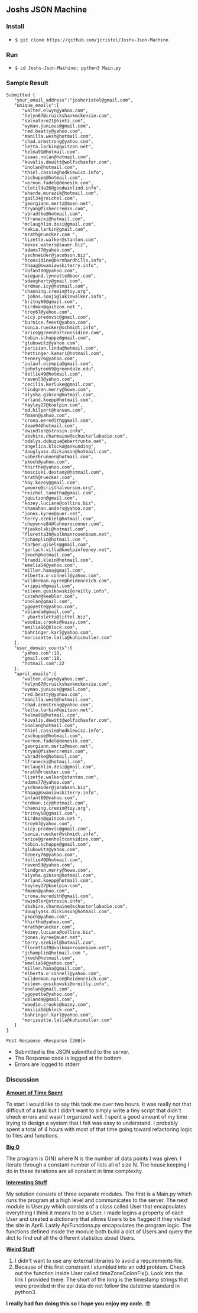 ## Joshs JSON Machine

### Install

- `$ git clone https://github.com/jcristol/Joshs-Json-Machine`

### Run

- `$ cd Joshs-Json-Machine; python3 Main.py`

### Sample Result

```
Submitted {  
   "your_email_address":"joshcristol@gmail.com",
   "unique_emails":[  
      "walter.elwyn@yahoo.com",
      "helyn67@cruickshankmckenzie.com",
      "salvatore21@hintz.com",
      "wyman.junious@gmail.com",
      "red.beatty@yahoo.com",
      "manilla.west@hotmail.com",
      "chad.armstrong@yahoo.com",
      "letta.larkin@quitzon.net",
      "helma91@hotmail.com",
      "isaac.nolan@hotmail.com",
      "kuvalis.dewitt@wolfschaefer.com",
      "inolan@hotmail.com",
      "thiel.cassie@hodkiewicz.info",
      "zschuppe@hotmail.com",
      "vernon.fadel@denesik.com",
      "clotilda26@goodwinlind.info",
      "sharde.murazik@hotmail.com",
      "gail34@reichel.com",
      "georgiann.mertz@moen.net",
      "tryan@fishercremin.com",
      "ubradtke@hotmail.com",
      "lfranecki@hotmail.com",
      "mclaughlin.desi@gmail.com",
      "nakia.larkin@gmail.com",
      "mrath@ruecker.com ",
      "lizette.walker@stanton.com",
      "maxxx.waters@sauer.biz",
      "adams77@yahoo.com",
      "yschneider@jacobson.biz",
      "hconsidine@bernhardhills.info",
      "hhaag@swaniawskiterry.info",
      "infant80@yahoo.com",
      "wiegand.lynnette@beer.com",
      "sdaugherty@gmail.com",
      "erdman.icy@hotmail.com",
      "channing.cremin@toy.org",
      " johns.sonji@lakinwalker.info",
      "britny60@gmail.com",
      "birdman@quitzon.net ",
      "troy67@yahoo.com",
      "vicy.predovic@gmail.com",
      "burnice.feest@yahoo.com",
      "sonia.ruecker@schmidt.info",
      "arice@greenholtconsidine.com",
      "tobin.schuppe@gmail.com",
      "glubowitz@yahoo.com",
      "parisian.linda@hotmail.com",
      "hettinger.kamari@hotmail.com",
      "henery76@yahoo.com",
      "zulauf.olympia@gmail.com",
      "johntyree69@greendale.edu",
      "dollie49@hotmail.com",
      "raven53@yahoo.com",
      "cecilia.kerluke@gmail.com",
      "lindgren.merry@howe.com",
      "alysha.gibson@hotmail.com",
      "arland.koepp@hotmail.com",
      "hayley27@koelpin.com",
      "ed.hilpert@hansen.com",
      "fmann@yahoo.com",
      "crona.meredith@gmail.com",
      "dean94@hotmail.com",
      "owindler@strosin.info",
      "abshire.charmaine@schusterlabadie.com",
      "odalys.dubuque@ebertrunte.net",
      "angelica.klocko@ankunding",
      "douglyass.dickinson@hotmail.com",
      "uoberbrunner@hotmail.com",
      "pkoch@yahoo.com",
      "hhirthe@yahoo.com",
      "mosciski.destany@hotmail.com",
      "mrath@ruecker.com",
      "hoy.kozey@gmail.com",
      "ymoore@cristhalvorson.org",
      "reichel.tamatha@gmail.com",
      "jquitzon@gmail.com",
      "kozey.luciana@collins.biz",
      "shanahan.anders@yahoo.com",
      "jones.kyree@auer.net",
      "terry.ezekiel@hotmail.com",
      "cheyenne84@lehneroconner.com",
      "fjaskolski@hotmail.com",
      "floretta39@volkmanrosenbaum.net",
      "jchamplin@hotmail.com ",
      "harber.gisele@gmail.com",
      "gerlach.villa@koelpinfeeney.net",
      "jkoch@hotmail.com",
      "brandi.klein@hotmail.com",
      "emelia54@yahoo.com",
      "miller.hana@gmail.com",
      "elberta.o'connell@yahoo.com",
      "wilderman.nyree@heidenreich.com",
      "vrippin@gmail.com",
      "eileen.gusikowski@oreilly.info",
      "cstehr@keebler.com",
      "onolan@gmail.com",
      "ygoyette@yahoo.com",
      "vblanda@gmail.com",
      " ybartoletti@littel.biz",
      "woodie.crooks@kozey.com",
      "emilia16@block.com",
      "bahringer.karl@yahoo.com",
      "morissette.lalla@kuhicmuller.com"
   ],
   "user_domain_counts":{  
      "yahoo.com":18,
      "gmail.com":18,
      "hotmail.com":22
   },
   "april_emails":[  
      "walter.elwyn@yahoo.com",
      "helyn67@cruickshankmckenzie.com",
      "wyman.junious@gmail.com",
      "red.beatty@yahoo.com",
      "manilla.west@hotmail.com",
      "chad.armstrong@yahoo.com",
      "letta.larkin@quitzon.net",
      "helma91@hotmail.com",
      "kuvalis.dewitt@wolfschaefer.com",
      "inolan@hotmail.com",
      "thiel.cassie@hodkiewicz.info",
      "zschuppe@hotmail.com",
      "vernon.fadel@denesik.com",
      "georgiann.mertz@moen.net",
      "tryan@fishercremin.com",
      "ubradtke@hotmail.com",
      "lfranecki@hotmail.com",
      "mclaughlin.desi@gmail.com",
      "mrath@ruecker.com ",
      "lizette.walker@stanton.com",
      "adams77@yahoo.com",
      "yschneider@jacobson.biz",
      "hhaag@swaniawskiterry.info",
      "infant80@yahoo.com",
      "erdman.icy@hotmail.com",
      "channing.cremin@toy.org",
      "britny60@gmail.com",
      "birdman@quitzon.net ",
      "troy67@yahoo.com",
      "vicy.predovic@gmail.com",
      "sonia.ruecker@schmidt.info",
      "arice@greenholtconsidine.com",
      "tobin.schuppe@gmail.com",
      "glubowitz@yahoo.com",
      "henery76@yahoo.com",
      "dollie49@hotmail.com",
      "raven53@yahoo.com",
      "lindgren.merry@howe.com",
      "alysha.gibson@hotmail.com",
      "arland.koepp@hotmail.com",
      "hayley27@koelpin.com",
      "fmann@yahoo.com",
      "crona.meredith@gmail.com",
      "owindler@strosin.info",
      "abshire.charmaine@schusterlabadie.com",
      "douglyass.dickinson@hotmail.com",
      "pkoch@yahoo.com",
      "hhirthe@yahoo.com",
      "mrath@ruecker.com",
      "kozey.luciana@collins.biz",
      "jones.kyree@auer.net",
      "terry.ezekiel@hotmail.com",
      "floretta39@volkmanrosenbaum.net",
      "jchamplin@hotmail.com ",
      "jkoch@hotmail.com",
      "emelia54@yahoo.com",
      "miller.hana@gmail.com",
      "elberta.o'connell@yahoo.com",
      "wilderman.nyree@heidenreich.com",
      "eileen.gusikowski@oreilly.info",
      "onolan@gmail.com",
      "ygoyette@yahoo.com",
      "vblanda@gmail.com",
      "woodie.crooks@kozey.com",
      "emilia16@block.com",
      "bahringer.karl@yahoo.com",
      "morissette.lalla@kuhicmuller.com"
   ]
}

Post Response <Response [200]>
```

- Submitted is the JSON submitted to the server.
- The Response code is logged at the bottom.
- Errors are logged to stderr

### Discussion

**<u>Amount of Time Spent</u>**

To start I would like to say this took me over two hours. It was really not that difficult of a task but I didn't want to simply write a tiny script that didn't check errors and wasn't organized well. I spent a good amount of my time trying to design a system that I felt was easy to understand. I probably spent a total of 4 hours with most of that time going toward refactoring logic to files and functions.

**<u>Big O</u>**

The program is O(N) where N is the number of data points I was given. I iterate through a constant number of lists all of size N. The house keeping I do in these iterations are all constant in time complexity.

<u>**Interesting Stuff**</u>

My solution consists of three separate modules. The first is a Main.py which runs the program at a high level and communicates to the server. The next module is User.py which consists of a class called User that encapsulates everything I think it means to be a User. I made logins a property of each User and created a dictionary that allows Users to be flagged if they visited the site in April. Lastly ApiFunctions.py encapsulates the program logic. The functions defined inside the module both build a dict of Users and query the dict to find out all the different statistics about Users.

**<u>Weird Stuff</u>**

1. I didn't want to use any external  libraries to avoid a requirements file.
2. Because of this first constraint I stumbled into an odd problem. Check out the function inside User called timeZoneColonFix(). Look into the link I provided there. The short of the long is the timestamp strings that were provided in the api data do not follow the datetime standard in python3.



**I really had fun doing this so I hope you enjoy my code.** 😎
